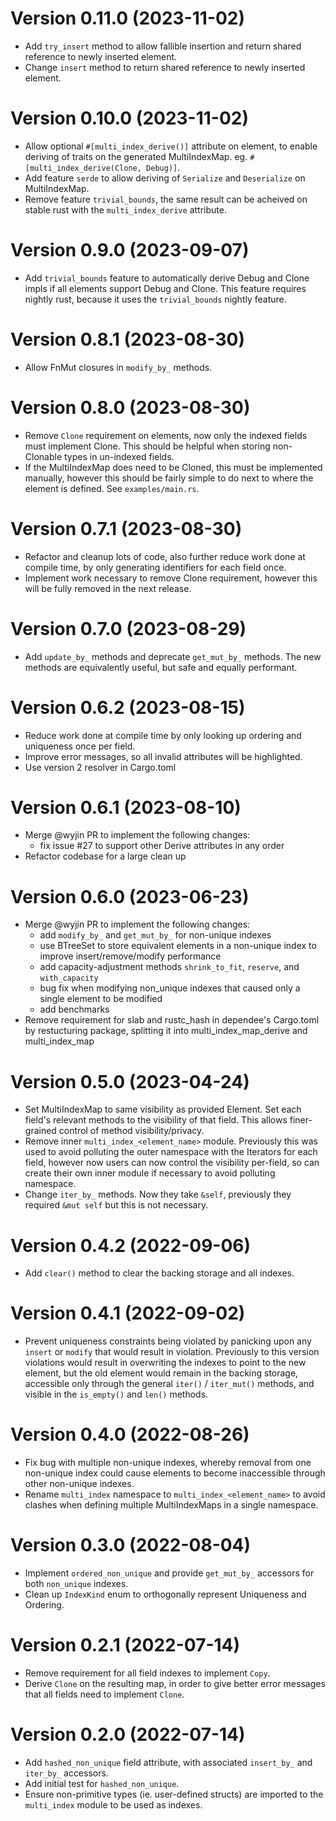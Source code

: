 Version 0.11.0 (2023-11-02)
==========================

- Add `try_insert` method to allow fallible insertion and return shared reference to newly inserted element.
- Change `insert` method to return shared reference to newly inserted element.

Version 0.10.0 (2023-11-02)
==========================

- Allow optional `#[multi_index_derive()]` attribute on element, to enable deriving of traits on the generated MultiIndexMap. eg. `#[multi_index_derive(Clone, Debug)]`.
- Add feature `serde` to allow deriving of `Serialize` and `Deserialize` on MultiIndexMap.
- Remove feature `trivial_bounds`, the same result can be acheived on stable rust with the `multi_index_derive` attribute.

Version 0.9.0 (2023-09-07)
==========================

- Add `trivial_bounds` feature to automatically derive Debug and Clone impls if all elements support Debug and Clone. This feature requires nightly rust, because it uses the `trivial_bounds` nightly feature.

Version 0.8.1 (2023-08-30)
==========================

- Allow FnMut closures in `modify_by_` methods.

Version 0.8.0 (2023-08-30)
==========================

- Remove `Clone` requirement on elements, now only the indexed fields must implement Clone. This should be helpful when storing non-Clonable types in un-indexed fields.
- If the MultiIndexMap does need to be Cloned, this must be implemented manually, however this should be fairly simple to do next to where the element is defined. See `examples/main.rs`.

Version 0.7.1 (2023-08-30)
==========================

- Refactor and cleanup lots of code, also further reduce work done at compile time, by only generating identifiers for each field once.
- Implement work necessary to remove Clone requirement, however this will be fully removed in the next release.

Version 0.7.0 (2023-08-29)
==========================

- Add `update_by_` methods and deprecate `get_mut_by_` methods. The new methods are equivalently useful, but safe and equally performant.

Version 0.6.2 (2023-08-15)
==========================

- Reduce work done at compile time by only looking up ordering and uniqueness once per field.
- Improve error messages, so all invalid attributes will be highlighted.
- Use version 2 resolver in Cargo.toml

Version 0.6.1 (2023-08-10)
==========================

- Merge @wyjin PR to implement the following changes:
    - fix issue #27 to support other Derive attributes in any order
- Refactor codebase for a large clean up

Version 0.6.0 (2023-06-23)
==========================

- Merge @wyjin PR to implement the following changes:
    - add `modify_by_` and `get_mut_by_` for non-unique indexes
    - use BTreeSet to store equivalent elements in a non-unique index to improve insert/remove/modify performance
    - add capacity-adjustment methods `shrink_to_fit`, `reserve`, and `with_capacity`
    - bug fix when modifying non_unique indexes that caused only a single element to be modified
    - add benchmarks
- Remove requirement for slab and rustc_hash in dependee's Cargo.toml by restucturing package, splitting it into multi_index_map_derive and multi_index_map

Version 0.5.0 (2023-04-24)
==========================

- Set MultiIndexMap to same visibility as provided Element. Set each field's relevant methods to the visibility of that field. This allows finer-grained control of method visibility/privacy.
- Remove inner `multi_index_<element_name>` module. Previously this was used to avoid polluting the outer namespace with the Iterators for each field, however now users can now control the visibility per-field, so can create their own inner module if necessary to avoid polluting namespace.
- Change `iter_by_` methods. Now they take `&self`, previously they required `&mut self` but this is not necessary.

Version 0.4.2 (2022-09-06)
==========================

- Add `clear()` method to clear the backing storage and all indexes.

Version 0.4.1 (2022-09-02)
==========================

- Prevent uniqueness constraints being violated by panicking upon any `insert` or `modify` that would result in violation. Previously to this version violations would result in overwriting the indexes to point to the new element, but the old element would remain in the backing storage, accessible only through the general `iter()` / `iter_mut()` methods, and visible in the `is_empty()` and `len()` methods.

Version 0.4.0 (2022-08-26)
==========================

- Fix bug with multiple non-unique indexes, whereby removal from one non-unique index could cause elements to become inaccessible through other non-unique indexes.
- Rename `multi_index` namespace to `multi_index_<element_name>` to avoid clashes when defining multiple MultiIndexMaps in a single namespace.

Version 0.3.0 (2022-08-04)
==========================

- Implement `ordered_non_unique` and provide `get_mut_by_` accessors for both `non_unique` indexes.
- Clean up `IndexKind` enum to orthogonally represent Uniqueness and Ordering.

Version 0.2.1 (2022-07-14)
==========================

- Remove requirement for all field indexes to implement `Copy`.
- Derive `Clone` on the resulting map, in order to give better error messages that all fields need to implement `Clone`.

Version 0.2.0 (2022-07-14)
==========================

- Add `hashed_non_unique` field attribute, with associated `insert_by_` and `iter_by_` accessors.
- Add initial test for `hashed_non_unique`.
- Ensure non-primitive types (ie. user-defined structs) are imported to the `multi_index` module to be used as indexes.